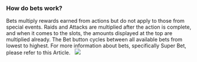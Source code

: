 ### How do bets work?
Bets multiply rewards earned from actions but do not apply to those from special events. Raids and Attacks are multiplied after the action is complete, and when it comes to the slots, the amounts displayed at the top are multiplied already. The Bet button cycles between all available bets from lowest to highest.
For more information about bets, specifically Super Bet, please refer to this Article.
 
![](https://moonactive.zendesk.com//www.youtube-nocookie.com/embed/Tx9ae_QgrYU)

